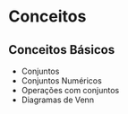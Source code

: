 # Conceitos

## Conceitos Básicos
- Conjuntos
- Conjuntos Numéricos
- Operações com conjuntos
- Diagramas de Venn